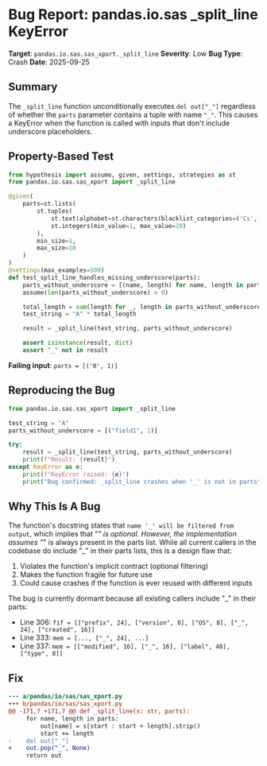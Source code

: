 # Bug Report: pandas.io.sas _split_line KeyError

**Target**: `pandas.io.sas.sas_xport._split_line`
**Severity**: Low
**Bug Type**: Crash
**Date**: 2025-09-25

## Summary

The `_split_line` function unconditionally executes `del out["_"]` regardless of whether the `parts` parameter contains a tuple with name `"_"`. This causes a KeyError when the function is called with inputs that don't include underscore placeholders.

## Property-Based Test

```python
from hypothesis import assume, given, settings, strategies as st
from pandas.io.sas.sas_xport import _split_line

@given(
    parts=st.lists(
        st.tuples(
            st.text(alphabet=st.characters(blacklist_categories=('Cs',)), min_size=1, max_size=10),
            st.integers(min_value=1, max_value=20)
        ),
        min_size=1,
        max_size=10
    )
)
@settings(max_examples=500)
def test_split_line_handles_missing_underscore(parts):
    parts_without_underscore = [(name, length) for name, length in parts if name != "_"]
    assume(len(parts_without_underscore) > 0)

    total_length = sum(length for _, length in parts_without_underscore)
    test_string = "A" * total_length

    result = _split_line(test_string, parts_without_underscore)

    assert isinstance(result, dict)
    assert "_" not in result
```

**Failing input**: `parts = [('0', 1)]`

## Reproducing the Bug

```python
from pandas.io.sas.sas_xport import _split_line

test_string = "A"
parts_without_underscore = [("field1", 1)]

try:
    result = _split_line(test_string, parts_without_underscore)
    print(f"Result: {result}")
except KeyError as e:
    print(f"KeyError raised: {e}")
    print("Bug confirmed: _split_line crashes when '_' is not in parts")
```

## Why This Is A Bug

The function's docstring states that `name '_' will be filtered from output`, which implies that "_" is optional. However, the implementation assumes "_" is always present in the parts list. While all current callers in the codebase do include "_" in their parts lists, this is a design flaw that:

1. Violates the function's implicit contract (optional filtering)
2. Makes the function fragile for future use
3. Could cause crashes if the function is ever reused with different inputs

The bug is currently dormant because all existing callers include "_" in their parts:
- Line 306: `fif = [["prefix", 24], ["version", 8], ["OS", 8], ["_", 24], ["created", 16]]`
- Line 333: `mem = [..., ["_", 24], ...]`
- Line 337: `mem = [["modified", 16], ["_", 16], ["label", 40], ["type", 8]]`

## Fix

```diff
--- a/pandas/io/sas/sas_xport.py
+++ b/pandas/io/sas/sas_xport.py
@@ -171,7 +171,7 @@ def _split_line(s: str, parts):
     for name, length in parts:
         out[name] = s[start : start + length].strip()
         start += length
-    del out["_"]
+    out.pop("_", None)
     return out
```